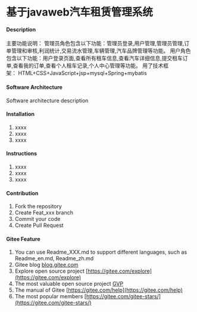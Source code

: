 # 基于javaweb汽车租赁管理系统

#### Description
主要功能说明： 管理员角色包含以下功能：管理员登录,用户管理,管理员管理,订单管理和审核,利润统计,交易流水管理,车辆管理,汽车品牌管理等功能。
用户角色包含以下功能：用户登录页面,查看所有租车信息,查看汽车详细信息,提交租车订单,查看我的订单,查看个人租车记录,个人中心管理等功能。
用了技术框架： HTML+CSS+JavaScript+jsp+mysql+Spring+mybatis

#### Software Architecture
Software architecture description

#### Installation

1.  xxxx
2.  xxxx
3.  xxxx

#### Instructions

1.  xxxx
2.  xxxx
3.  xxxx

#### Contribution

1.  Fork the repository
2.  Create Feat_xxx branch
3.  Commit your code
4.  Create Pull Request


#### Gitee Feature

1.  You can use Readme\_XXX.md to support different languages, such as Readme\_en.md, Readme\_zh.md
2.  Gitee blog [blog.gitee.com](https://blog.gitee.com)
3.  Explore open source project [https://gitee.com/explore](https://gitee.com/explore)
4.  The most valuable open source project [GVP](https://gitee.com/gvp)
5.  The manual of Gitee [https://gitee.com/help](https://gitee.com/help)
6.  The most popular members  [https://gitee.com/gitee-stars/](https://gitee.com/gitee-stars/)
